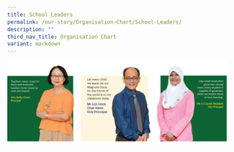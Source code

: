 ```yaml
---
title: School Leaders
permalink: /our-story/Organisation-Chart/School-Leaders/
description: ""
third_nav_title: Organisation Chart
variant: markdown
---
```

![Our School Leaders: Mrs Betty Chow, Mr Kevin Lim and Ms Sarah Abdullah](/images/Our%20Story/Organisation%20Chart/School%20Leaders/School_Leaders_R2.png)

<style>	
	img {
		font-style: italic;
		max-width: 100%;
		height: auto;
		vertical-align: middle;
		background-repeat: no- repeat;
		background-size: cover;
	}
	</style>